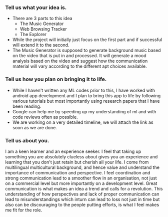 ### Tell us what your idea is. 

- There are 3 parts to this idea
  - The Music Generator
  - Web Browsing Tracker
  - The Explorer 
- While the project will initially just focus on the first part and if successful will extend it to the second. 
- The Music Generator is supposed to generate background music based on the video that is put in and processed. It will generate a mood analysis based on the video and suggest how the communication material will vary according to the different apt choices available.



### Tell us how you plan on bringing it to life. 
 
- While I haven't written any ML codes prior to this, I have worked with android app development and I plan to bring this app to life by following various tutorials but most importantly using research papers that I have been reading.
- Google can help me by speeding up my understanding of ml and with code reviews often as possible. 
- We are working on a very detailed timeline,  we will attach the link as soon as we are done. 



### Tell us about you. 

I am a keen learner and an experience seeker. I feel that taking up something you are absolutely clueless about gives you an experience and learning that you don't just retain but cherish all your life. 
I come from multilingual multicultural background, and hence value and understand the importance of communication and perspective. 
I feel coordination and strong communication lead to a smoother flow in an organisation, not just on a commercial level but more importantly on a development level. Great communication is what makes an idea a trend and calls for a revolution.
This understanding of how perspectives and lack of proper communication can lead to misunderstandings which inturn can lead to loss not just in time but also can be discouraging to the people putting efforts, is what I feel makes me fit for the role.
